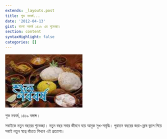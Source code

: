 ```yaml
---
extends: _layouts.post
title: শুভ নববর্ষ...
date: '2012-04-13'
gist: বাংলা নববর্ষ ১৪১৯ এর শুভেচ্ছা।
section: content
syntaxHighlight: false
categories: []
---
```


![শুভ নববর্ষ](/assets/images/posts/shuvo-noboborsho.jpg)

শুভ নববর্ষ, ১৪১৯ বঙ্গাব্দ।

সবাইকে নতুন বছরের শুভেচ্ছা। নতুন বছর সবার জীবনে বয়ে আনুক সুখ-সমৃদ্ধি। পুরাতন বছরের জরা-ক্লেষ ভুলে গিয়ে সবাই নতুন স্বপ্নে বাঁচতে শিখবে এই প্রত্যাশা।
